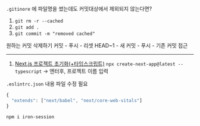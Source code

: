 `.gitinore` 에 파일명을 썼는데도 커밋대상에서 제외되지 않는다면?

1. `git rm -r --cached`
2. `git add .`
3. `git commit -m "removed cached"`

원하는 커밋 삭제하기
커밋 - 푸시 - 리셋 HEAD~1 - 새 커밋 - 푸시 - 기존 커밋 접근

---

1. [Next.js 프로젝트 초기화(+타입스크립트)](https://nextjs.org/docs/getting-started)
   `npx create-next-app@latest --typescript`
   -> 엔터후, 프로젝트 이름 입력

`.eslintrc.json` 내용 파일 수정 필요

```js
{
  "extends": ["next/babel", "next/core-web-vitals"]
}
```

`npm i iron-session`
